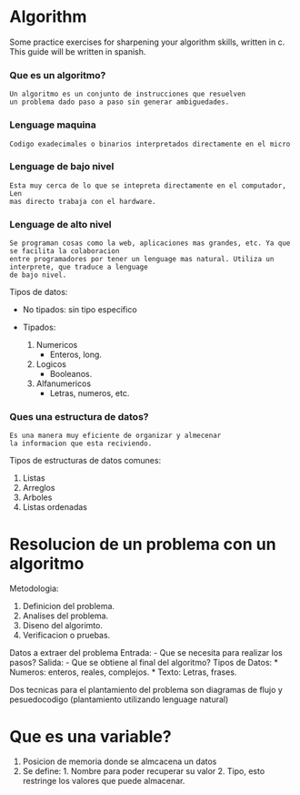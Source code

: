 # Algorithm
Some practice exercises for sharpening your algorithm skills, written in c.
This guide will be written in spanish.

### Que es un algoritmo?
    Un algoritmo es un conjunto de instrucciones que resuelven
    un problema dado paso a paso sin generar ambiguedades.
### Lenguage maquina
    Codigo exadecimales o binarios interpretados directamente en el micro

### Lenguage de bajo nivel
    Esta muy cerca de lo que se intepreta directamente en el computador, Len
    mas directo trabaja con el hardware.
### Lenguage de alto nivel
    Se programan cosas como la web, aplicaciones mas grandes, etc. Ya que se facilita la colaboracion
    entre programadores por tener un lenguage mas natural. Utiliza un interprete, que traduce a lenguage
    de bajo nivel.

Tipos de datos:
* No tipados: sin tipo especifico
* Tipados:

  1. Numericos
     - Enteros, long.
  2. Logicos
     - Booleanos.
  3. Alfanumericos
     - Letras, numeros, etc.

### Ques una estructura de datos?
    Es una manera muy eficiente de organizar y almecenar
    la informacion que esta reciviendo.

Tipos de estructuras de datos comunes:
  1. Listas
  2. Arreglos
  3. Arboles
  4. Listas ordenadas

# Resolucion de un problema con un algoritmo

  Metodologia:

   1. Definicion del problema.
   2. Analises del problema.
   3. Diseno del algorimto.
   4. Verificacion o pruebas.

Datos a extraer del problema
    Entrada:
      - Que se necesita para realizar los pasos?
   Salida:
      - Que se obtiene al final del algoritmo?
  Tipos de Datos:
    * Numeros: enteros, reales, complejos.
    * Texto: Letras, frases.

Dos tecnicas para el plantamiento del problema son
diagramas de flujo y pesuedocodigo (plantamiento utilizando lenguage natural)

# Que es una variable?
  1. Posicion de memoria donde se almcacena un datos
  2. Se define:
    1. Nombre para poder recuperar su valor
    2. Tipo, esto restringe los valores que puede almacenar.
